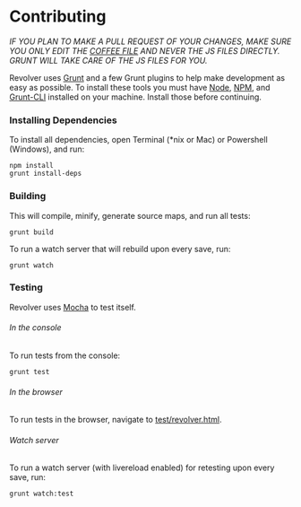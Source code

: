 # Contributing

_IF YOU PLAN TO MAKE A PULL REQUEST OF YOUR CHANGES, MAKE SURE YOU ONLY EDIT THE [COFFEE FILE](coffee/revolver.coffee) AND NEVER THE JS FILES DIRECTLY. GRUNT WILL TAKE CARE OF THE JS FILES FOR YOU._

Revolver uses [Grunt](http://gruntjs.com/) and a few Grunt plugins to help make development as easy as possible. To install these tools you must have [Node](http://nodejs.org/), [NPM](https://npmjs.org/), and [Grunt-CLI](http://gruntjs.com/getting-started#installing-the-cli) installed on your machine. Install those before continuing.

### Installing Dependencies

To install all dependencies, open Terminal (*nix or Mac) or Powershell (Windows), and run:

```shell
npm install
grunt install-deps
```

### Building

This will compile, minify, generate source maps, and run all tests:

```shell
grunt build
```

To run a watch server that will rebuild upon every save, run:

```shell
grunt watch
```

### Testing

Revolver uses [Mocha](http://visionmedia.github.io/mocha/) to test itself.

###### In the console

To run tests from the console:

```shell
grunt test
```

###### In the browser

To run tests in the browser, navigate to [test/revolver.html](test/revolver.html).

###### Watch server

To run a watch server (with livereload enabled) for retesting upon every save, run:

```shell
grunt watch:test
```